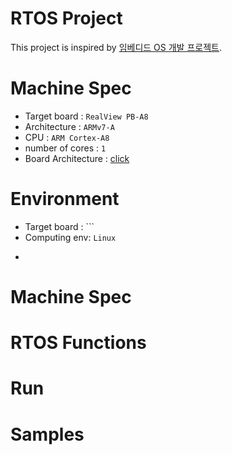 # RTOS Project
This project is inspired by [임베디드 OS 개발 프로젝트](http://www.yes24.com/Product/Goods/84909414). 


# Machine Spec
* Target board : ```RealView PB-A8```
* Architecture : ```ARMv7-A```
* CPU          : ```ARM Cortex-A8```
* number of cores    : ```1```
* Board Architecture : [click](https://developer.arm.com/documentation/dui0417/d/hardware-description/pb-a8-architecture)


# Environment
* Target board : ```
* Computing env: ``` Linux ```
* ```gcc-arm


# Machine Spec


# RTOS Functions


# Run


# Samples
<img src> </img> 



 
